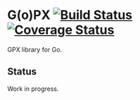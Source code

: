 # G(o)PX [![Build Status](https://travis-ci.org/mkromkamp/gopx.svg?branch=master)](https://travis-ci.org/mkromkamp/gopx) [![Coverage Status](https://coveralls.io/repos/github/mkromkamp/gopx/badge.svg?branch=master)](https://coveralls.io/github/mkromkamp/gopx?branch=master)

GPX library for Go.

## Status

Work in progress.